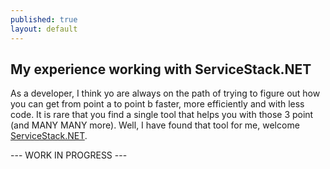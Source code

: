 ```yaml
---
published: true
layout: default
---
```





## My experience working with ServiceStack.NET

  As a developer, I think yo are always on the path of trying to figure out how you can get from point a to point b faster, more efficiently and with less code. It is rare that you find a single tool that helps you with those 3 point (and MANY MANY more). Well, I have found that tool for me, welcome [ServiceStack.NET](http://www.servicestack.net/).

--- WORK IN PROGRESS ---
